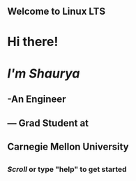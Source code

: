



## Welcome to Linux LTS



#  Hi there!
#  *I'm Shaurya*
##  -An Engineer
##     — Grad Student at 
##        Carnegie Mellon University
##
###   *Scroll* or type "help" to get started
